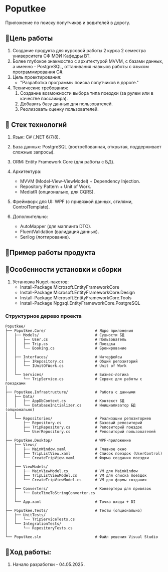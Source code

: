 # Poputkee
Приложение по поиску попутчиков и водителей в дорогу.

## 🔹Цель работы

 1. Создание продукта для курсовой работы 2 курса 2 семестра университета СФ МЭИ Кафедры ВТ. 
 2. Более глубокое знакмоство с архитектурой MVVM, с базами данных, а именно - PostgreSQL, оттачивания навкыов работы с языком программирования  C#.
 3. Цель проектирования: 
    - "Разработка программы поиска попутчиков в дороге."
 4. Технические требования:
    1. Создание возможности выбора типа поездки (за рулем или в качестве пассажира).
    2. Добавить базу данных для пользователей.
    3. Реолизовать оценку пользователей.


## 🔹 Стек технологий

1. Язык: C# (.NET 6/7/8).

2. База данных: PostgreSQL (востребованная, открытая, поддерживает сложные запросы).

3. ORM: Entity Framework Core (для работы с БД).

4. Архитектура:
    - MVVM (Model-View-ViewModel) + Dependency Injection.
    - Repository Pattern + Unit of Work.
    - MediatR (опционально, для CQRS).

5. Фреймворк для UI: WPF (с привязкой данных, стилями, ControlTemplate).

6. Дополнительно:
    - AutoMapper (для маппинга DTO).
    - FluentValidation (валидация данных).
    - Serilog (логгирование).

## 🔹Пример работы продукта


## 🔹Особенности установки и сборки

1. Установка Nuget-пакетов:
    - Install-Package Microsoft.EntityFrameworkCore
    - Install-Package Microsoft.EntityFrameworkCore.Design
    - Install-Package Microsoft.EntityFrameworkCore.Tools
    - Install-Package Npgsql.EntityFrameworkCore.PostgreSQL

### Структурное дерево проекта
```
Poputkee/  
├── Poputkee.Core/                      # Ядро приложения
│   ├── Models/                         # Сущности БД
│   │   ├── User.cs                     # Пользователь
│   │   ├── Trip.cs                     # Поездка
│   │   └── Booking.cs                  # Бронирование
│   │
│   ├── Interfaces/                     # Интерфейсы
│   │   ├── IRepository.cs              # Общий репозиторий
│   │   └── IUnitOfWork.cs              # Unit of Work
│   │
│   └── Services/                       # Бизнес-логика
│       └── TripService.cs              # Сервис для работы с поездками
│
├── Poputkee.Infrastructure/            # Работа с данными
│   ├── Data/
│   │   ├── AppDbContext.cs             # Контекст БД
│   │   └── DatabaseInitializer.cs      # Инициализатор БД (опционально)
│   │
│   └── Repositories/                   # Реализации репозиториев
│       ├── Repository.cs               # Базовый репозиторий
│       ├── TripRepository.cs           # Репозиторий поездок
│       └── UserRepository.cs           # Репозиторий пользователей
│
├── Poputkee.Desktop/                   # WPF-приложение
│   ├── Views/
│   │   ├── MainWindow.xaml             # Главное окно
│   │   ├── TripListView.xaml           # Список поездок (UserControl)
│   │   └── CreateTripView.xaml         # Форма создания поездки
│   │
│   ├── ViewModels/
│   │   ├── MainViewModel.cs            # VM для MainWindow
│   │   ├── TripListViewModel.cs        # VM для списка поездок
│   │   └── CreateTripViewModel.cs      # VM для формы создания
│   │
│   ├── Converters/                     # Конвертеры для привязок
│   │   └── DateTimeToStringConverter.cs
│   │
│   └── App.xaml                        # Точка входа + DI
│
├── Poputkee.Tests/                     # Тесты (опционально)
│   ├── UnitTests/
│   │   └── TripServiceTests.cs
│   └── IntegrationTests/
│       └── RepositoryTests.cs
│
└── Poputkee.sln                        # Файл решения Visual Studio
```

## 🔹Ход работы:
1. Начало разработки - 04.05.2025 .
